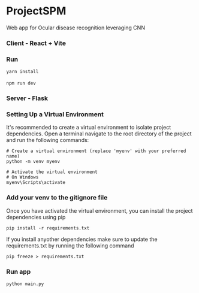 # ProjectSPM
Web app for Ocular disease recognition leveraging CNN

### Client - React + Vite
### Run
`yarn install` <br /><br />
`npm run dev`

### Server - Flask
### Setting Up a Virtual Environment
It's recommended to create a virtual environment to isolate project dependencies. Open a terminal navigate to the root directory of the project and run the following commands:
```
# Create a virtual environment (replace 'myenv' with your preferred name)
python -m venv myenv
```
```
# Activate the virtual environment
# On Windows
myenv\Scripts\activate
```

### Add your venv to the gitignore file

Once you have activated the virtual environment, you can install the project dependencies using pip
```
pip install -r requirements.txt
```

If you install anyother dependencies make sure to update the requirements.txt by running the following command
```
pip freeze > requirements.txt
```


### Run app
```
python main.py
```